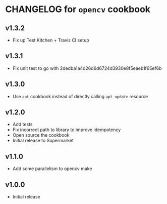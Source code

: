 # CHANGELOG for `opencv` cookbook

## v1.3.2

* Fix up Test Kitchen + Travis CI setup

## v1.3.1

* Fix unit test to go with 2dedba1a4d26d6d6724d3930e8f5eaeb1f65ef6b

## v1.3.0

* Use `apt` cookbook instead of directly calling `apt_update` resource

## v1.2.0

* Add tests
* Fix incorrect path to library to improve idempotency
* Open source the cookbook
* Initial release to Supermarket

## v1.1.0

* Add some parallelism to opencv make

## v1.0.0

* Initial release
